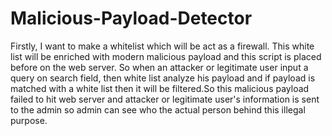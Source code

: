 # Malicious-Payload-Detector
Firstly, I want to make a whitelist which will be act as a firewall. This white list will be enriched with modern malicious payload and this script is placed before on the web server. So when an attacker or legitimate user input a query on search field, then white list analyze his payload and if payload is matched with a white list then it will be filtered.So this malicious payload failed to hit web server and attacker or legitimate user's information is sent to the admin so admin can see who the actual person behind this illegal purpose.
